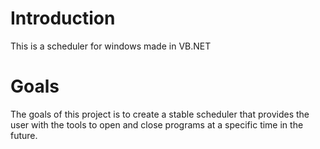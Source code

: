 # Introduction #

This is a scheduler for windows made in VB.NET


# Goals #

The goals of this project is to create a stable scheduler that provides the user with the tools to open and close programs at a specific time in the future.